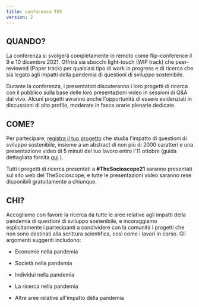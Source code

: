 ```yaml
---
title: conferenza TOS
version: 2
---
```


## QUANDO?

La conferenza si svolgerà completamente in remoto come flip-conference il 9 e 10 dicembre 2021. Offrirà sia sbocchi light-touch (WIP track) che peer-reviewed (Paper track) per qualsiasi tipo di work in progress e di ricerca che sia legato agli impatti della pandemia di questioni di sviluppo sostenibile.

Durante la conferenza, i presentatori discuteranno i loro progetti di ricerca con il pubblico sulla base delle loro presentazioni video in sessioni di Q&A dal vivo. Alcuni progetti avranno anche l'opportunità di essere evidenziati in discussioni di alto profilo, moderate in fasce orarie plenarie dedicate.

## COME?

Per partecipare, [registra il tuo progetto](https://TheSocioscope.org/register) che studia l'impatto di questioni di sviluppo sostenibile, insieme a un abstract di non più di 2000 caratteri e una presentazione video di 5 minuti del tuo lavoro entro l'11 ottobre (guida dettagliata fornita [qui](/conference/video_guidance) ).

Tutti i progetti di ricerca presentati a **\#TheSocioscope21** saranno presentati sul sito web del TheSocioscope, e tutte le presentazioni video saranno rese disponibili gratuitamente a chiunque.

## CHI?

Accogliamo con favore la ricerca da tutte le aree relative agli impatti della pandemia di questioni di sviluppo sostenibile, e incoraggiamo esplicitamente i partecipanti a condividere con la comunità i progetti che non sono destinati alla scrittura scientifica, così come i lavori in corso. Gli argomenti suggeriti includono:

- Economie nella pandemia

- Società nella pandemia

- Individui nella pandemia

- La ricerca nella pandemia

- Altre aree relative all'impatto della pandemia

<!-- -->
